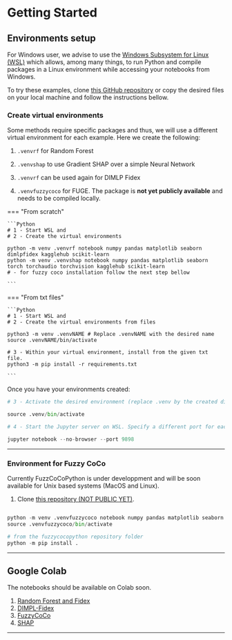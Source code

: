 # Getting Started

## Environments setup

For Windows user, we advise to use the [Windows Subsystem for Linux (WSL)](https://learn.microsoft.com/en-us/windows/wsl/install) which allows, among many things, to run Python and compile packages in a Linux environment while accessing your notebooks from Windows. 

To try these examples, clone [this GitHub repository](https://github.com/ThibaultSchowing/IMPTOX_XAI.git) or copy the desired files on your local machine and follow the instructions bellow. 




### Create virtual environments  

Some methods require specific packages and thus, we will use a different virtual environment for each example. Here we create the following: 

1. `.venvrf` for Random Forest

2. `.venvshap` to use Gradient SHAP over a simple Neural Network

3. `.venvrf` can be used again for DIMLP Fidex

4. `.venvfuzzycoco` for FUGE. The package is **not yet publicly available** and needs to be compiled locally. 


=== "From scratch"

    ```Python
    # 1 - Start WSL and
    # 2 - Create the virtual environments

    python -m venv .venvrf notebook numpy pandas matplotlib seaborn dimlpfidex kagglehub scikit-learn
    python -m venv .venvshap notebook numpy pandas matplotlib seaborn torch torchaudio torchvision kagglehub scikit-learn
    # - for fuzzy coco installation follow the next step bellow

    ```

=== "From txt files"

    ```Python
    # 1 - Start WSL and
    # 2 - Create the virtual environments from files

    python3 -m venv .venvNAME # Replace .venvNAME with the desired name
    source .venvNAME/bin/activate

    # 3 - Within your virtual environment, install from the given txt file. 
    python3 -m pip install -r requirements.txt

    ```

Once you have your environments created:

```Python
# 3 - Activate the desired environment (replace .venv by the created directory)

source .venv/bin/activate

# 4 - Start the Jupyter server on WSL. Specify a different port for each environment if you run them in parallel

jupyter notebook --no-browser --port 9898

```

---

### Environment for Fuzzy CoCo

Currently FuzzCoCoPython is under developpment and will be soon available for Unix based systems (MacOS and Linux). 

1. Clone [this repository (NOT PUBLIC YET)](). 

```python

python -m venv .venvfuzzycoco notebook numpy pandas matplotlib seaborn 
source .venvfuzzycoco/bin/activate 

# from the fuzzycocopython repository folder
python -m pip install .

```

---


## Google Colab

The notebooks should be available on Colab soon.  

1. [Random Forest and Fidex](https://colab.research.google.com/github/ThibaultSchowing/IMPTOX_XAI/blob/main/notebooks/1_RF.ipynb)
2. [DIMPL-Fidex](https://colab.research.google.com/github/ThibaultSchowing/IMPTOX_XAI/blob/main/notebooks/2_DIMLP_Fidex.ipynb)
3. [FuzzyCoCo](https://colab.research.google.com/github/ThibaultSchowing/IMPTOX_XAI/blob/main/notebooks/3_FuzzyCoCo.ipynb)
4. [SHAP](https://colab.research.google.com/github/ThibaultSchowing/IMPTOX_XAI/blob/main/notebooks/4_SHAP.ipynb)

---




